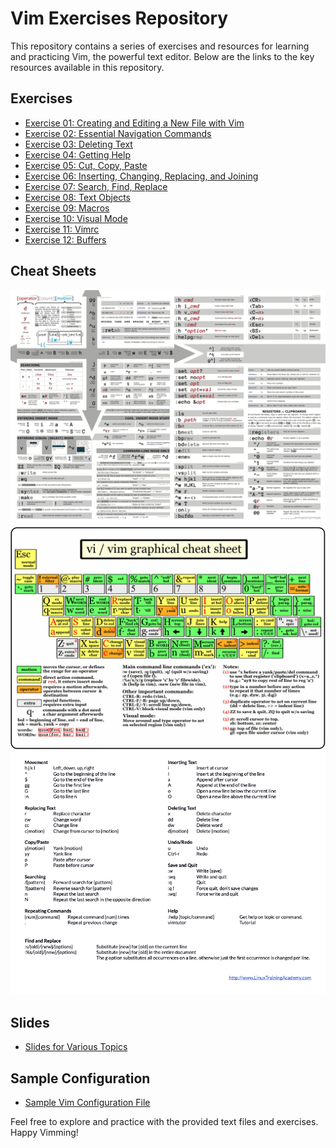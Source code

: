 # Vim Exercises Repository

This repository contains a series of exercises and resources for learning and practicing Vim, the powerful text editor. Below are the links to the key resources available in this repository.

## Exercises

- [Exercise 01: Creating and Editing a New File with Vim](./Exercise-01-CreatingandEditingaNewFilewithVim.pdf)
- [Exercise 02: Essential Navigation Commands](./Exercise-02-EssentialNavigationCommands.pdf)
- [Exercise 03: Deleting Text](./Exercise-03-DeletingText.pdf)
- [Exercise 04: Getting Help](./Exercise-04-GettingHelp.pdf)
- [Exercise 05: Cut, Copy, Paste](./Exercise-05-CutCopyPaste.pdf)
- [Exercise 06: Inserting, Changing, Replacing, and Joining](./Exercise-06-InsertingChangingReplacingandJoining.pdf)
- [Exercise 07: Search, Find, Replace](./Exercise-07-SearchFindReplace.pdf)
- [Exercise 08: Text Objects](./Exercise-08-TextObjects.pdf)
- [Exercise 09: Macros](./Exercise-09-Macros.pdf)
- [Exercise 10: Visual Mode](./Exercise-10-VisualMode.pdf)
- [Exercise 11: Vimrc](./Exercise-11-Vimrc.pdf)
- [Exercise 12: Buffers](./Exercise-12-Buffers.pdf)

## Cheat Sheets

![Vim Cheat Sheet (Advanced)](./vim-cheat-sheet-advanced.png)
![Vim Cheat Sheet (Graphical)](./vim-cheat-sheet-graphical.png)
![Vim Cheat Sheet (Simple)](./vim-cheat-sheet-simple.png)

## Slides

- [Slides for Various Topics](./slides/)

## Sample Configuration

- [Sample Vim Configuration File](./vimrc-sample)

Feel free to explore and practice with the provided text files and exercises. Happy Vimming!
